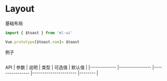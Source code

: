 # Layout

基础布局
```js
import { $toast } from 'ml-ui'

Vue.prototype[$toast.nam]= $toast
```

例子
```html
```
API
| 参数          | 说明            | 类型            | 可选值                 | 默认值   |
|-------------  |---------------- |---------------- |---------------------- |-------- |
